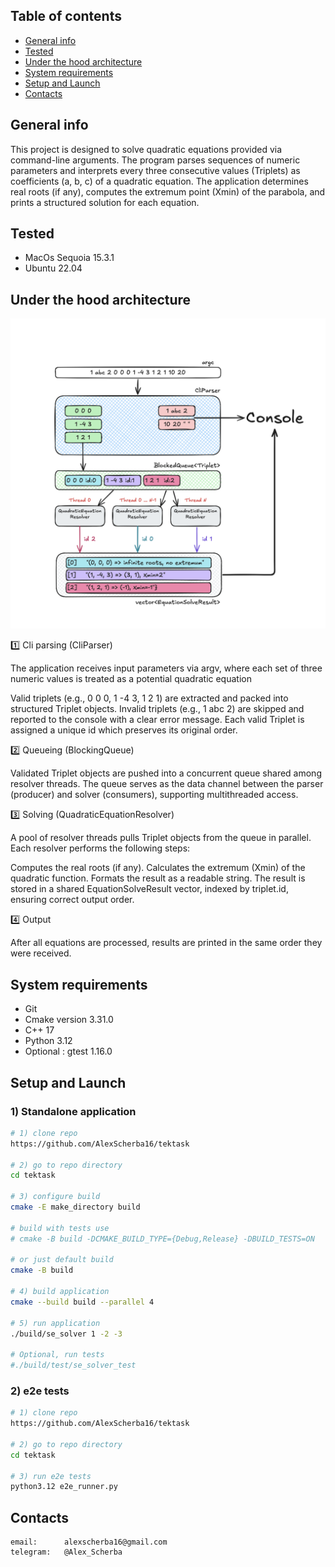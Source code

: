 ## Table of contents

* [General info](#general-info)
* [Tested](#tested)
* [Under the hood architecture](#under-the-hood-architecture)
* [System requirements](#system-requirements)
* [Setup and Launch](#setup-and-launch)
* [Contacts](#contacts)

## General info

This project is designed to solve quadratic equations provided via command-line arguments.
The program parses sequences of numeric parameters and interprets every three consecutive values (Triplets) as
coefficients (a, b, c)
of a quadratic equation.
The application determines real roots (if any), computes the extremum point (Xmin) of the parabola,
and prints a structured solution for each equation.

## Tested

* MacOs Sequoia 15.3.1
* Ubuntu 22.04

## Under the hood architecture

![workwlow](docs/pictures/workflow.png)

1️⃣ Cli parsing (CliParser)

The application receives input parameters via argv, where each set of three numeric values is treated
as a potential quadratic equation

Valid triplets (e.g., 0 0 0, 1 -4 3, 1 2 1) are extracted and packed into structured Triplet objects.
Invalid triplets (e.g., 1 abc 2) are skipped and reported to the console with a clear error message.
Each valid Triplet is assigned a unique id which preserves its original order.

2️⃣ Queueing (BlockingQueue)

Validated Triplet objects are pushed into a concurrent queue shared among resolver threads.
The queue serves as the data channel between the parser (producer) and solver (consumers),
supporting multithreaded access.

3️⃣ Solving (QuadraticEquationResolver)

A pool of resolver threads pulls Triplet objects from the queue in parallel.
Each resolver performs the following steps:

Computes the real roots (if any).
Calculates the extremum (Xmin) of the quadratic function.
Formats the result as a readable string.
The result is stored in a shared EquationSolveResult vector, indexed by triplet.id, ensuring correct output order.

4️⃣ Output

After all equations are processed, results are printed in the same order they were received.

## System requirements

* Git
* Cmake version 3.31.0
* C++ 17
* Python 3.12
* Optional : gtest 1.16.0

## Setup and Launch

### 1) Standalone application

``` bash
# 1) clone repo
https://github.com/AlexScherba16/tektask

# 2) go to repo directory
cd tektask

# 3) configure build
cmake -E make_directory build

# build with tests use 
# cmake -B build -DCMAKE_BUILD_TYPE={Debug,Release} -DBUILD_TESTS=ON

# or just default build
cmake -B build

# 4) build application
cmake --build build --parallel 4

# 5) run application
./build/se_solver 1 -2 -3

# Optional, run tests
#./build/test/se_solver_test
```

### 2) e2e tests

``` bash
# 1) clone repo
https://github.com/AlexScherba16/tektask

# 2) go to repo directory
cd tektask

# 3) run e2e tests
python3.12 e2e_runner.py
```

## Contacts

``` 
email:      alexscherba16@gmail.com
telegram:   @Alex_Scherba
```
